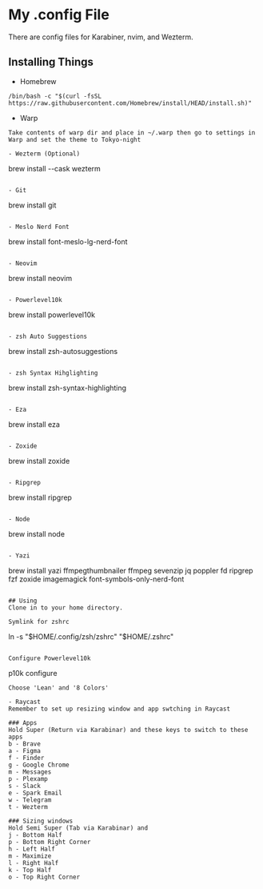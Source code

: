 # My .config File

There are config files for Karabiner, nvim, and Wezterm.

## Installing Things

- Homebrew

```
/bin/bash -c "$(curl -fsSL https://raw.githubusercontent.com/Homebrew/install/HEAD/install.sh)"
```

- Warp

```
Take contents of warp dir and place in ~/.warp then go to settings in Warp and set the theme to Tokyo-night
```

```
- Wezterm (Optional)
```

brew install --cask wezterm

```

- Git
```

brew install git

```

- Meslo Nerd Font
```

brew install font-meslo-lg-nerd-font

```

- Neovim
```

brew install neovim

```

- Powerlevel10k
```

brew install powerlevel10k

```

- zsh Auto Suggestions
```

brew install zsh-autosuggestions

```

- zsh Syntax Hihglighting
```

brew install zsh-syntax-highlighting

```

- Eza
```

brew install eza

```

- Zoxide
```

brew install zoxide

```

- Ripgrep
```

brew install ripgrep

```

- Node
```

brew install node

```

- Yazi
```

brew install yazi ffmpegthumbnailer ffmpeg sevenzip jq poppler fd ripgrep fzf zoxide imagemagick font-symbols-only-nerd-font

```

## Using
Clone in to your home directory.

Symlink for zshrc
```

ln -s "$HOME/.config/zsh/zshrc" "$HOME/.zshrc"

```

Configure Powerlevel10k
```

p10k configure

```
Choose 'Lean' and '8 Colors'

- Raycast
Remember to set up resizing window and app swtching in Raycast

### Apps
Hold Super (Return via Karabinar) and these keys to switch to these apps
b - Brave
a - Figma
f - Finder
g - Google Chrome
m - Messages
p - Plexamp
s - Slack
e - Spark Email
w - Telegram
t - Wezterm

### Sizing windows
Hold Semi Super (Tab via Karabinar) and
j - Bottom Half
p - Bottom Right Corner
h - Left Half
m - Maximize
l - Right Half
k - Top Half
o - Top Right Corner
```
